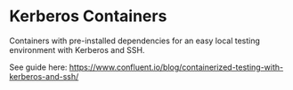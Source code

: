 # Kerberos Containers

Containers with pre-installed dependencies for an easy local testing environment with Kerberos and SSH.

See guide here: https://www.confluent.io/blog/containerized-testing-with-kerberos-and-ssh/
